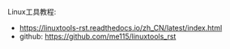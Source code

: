 Linux工具教程: 

* https://linuxtools-rst.readthedocs.io/zh_CN/latest/index.html
* github: https://github.com/me115/linuxtools_rst